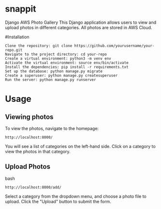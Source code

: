 # snappit

Django AWS Photo Gallery
This Django application allows users to view and upload photos in different categories. All photos are stored in AWS Cloud.

#Installation
```
Clone the repository: git clone https://github.com/yourusername/your-repo.git
Navigate to the project directory: cd your-repo
Create a virtual environment: python3 -m venv env
Activate the virtual environment: source env/bin/activate
Install the dependencies: pip install -r requirements.txt
Set up the database: python manage.py migrate
Create a superuser: python manage.py createsuperuser
Run the server: python manage.py runserver
```
# Usage
## Viewing photos
To view the photos, navigate to the homepage:


```
http://localhost:8000/
```
You will see a list of categories on the left-hand side. Click on a category to view the photos in that category.


## Upload Photos
bash

```
http://localhost:8000/add/
```
Select a category from the dropdown menu, and choose a photo file to upload. Click the "Upload" button to submit the form.


